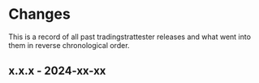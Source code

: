 # Changes

This is a record of all past tradingstrattester releases and what went into
them in reverse chronological order.


## x.x.x - 2024-xx-xx
